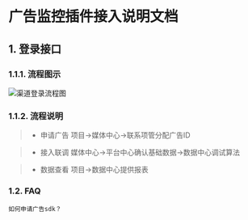 广告监控插件接入说明文档
==========================

## 1. 登录接口

### 1.1.1. 流程图示

![渠道登录流程图](http://cdn.mztgame.ztgame.com.cn/ad/ad_flow.png)
### 1.1.2. 流程说明
> * 申请广告  项目->媒体中心->联系项管分配广告ID

> * 接入联调  媒体中心->平台中心确认基础数据->数据中心调试算法

> * 数据查看  项目->数据中心提供报表


### 1.2. FAQ

	如何申请广告sdk？



